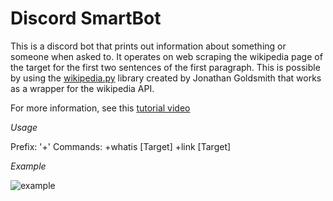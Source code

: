 # Discord SmartBot

This is a discord bot that prints out information about something or someone when asked to. It operates on web scraping the wikipedia page of the target for the first two sentences of the first paragraph. This is possible by using the [wikipedia.py](https://github.com/goldsmith/Wikipedia) library created by Jonathan Goldsmith that works as a wrapper for the wikipedia API. 

For more information, see this [tutorial video](https://www.youtube.com/watch?v=hmDtaKPTyb4&t=20s) 

*Usage*

Prefix: '+'
Commands: 
          +whatis [Target]
          +link [Target]


*Example*

![example](https://user-images.githubusercontent.com/57116563/80855877-f66f2300-8c12-11ea-889b-12d4bd44a251.png)
